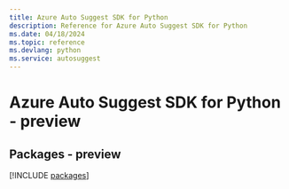 ```yaml
---
title: Azure Auto Suggest SDK for Python
description: Reference for Azure Auto Suggest SDK for Python
ms.date: 04/18/2024
ms.topic: reference
ms.devlang: python
ms.service: autosuggest
---
```

# Azure Auto Suggest SDK for Python - preview
## Packages - preview
[!INCLUDE [packages](auto-suggest-index.md)]